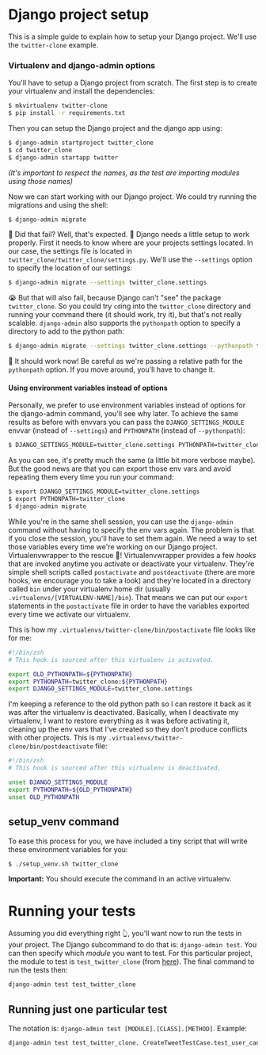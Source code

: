 # Django project setup

This is a simple guide to explain how to setup your Django project. We'll use the `twitter-clone` example.

### Virtualenv and django-admin options

You'll have to setup a Django project from scratch. The first step is to create your virtualenv and install the dependencies:

```bash
$ mkvirtualenv twitter-clone
$ pip install -r requirements.txt
```

Then you can setup the Django project and the django app using:

```bash
$ django-admin startproject twitter_clone
$ cd twitter_clone
$ django-admin startapp twitter
```
_(It's important to respect the names, as the test are importing modules using those names)_

Now we can start working with our Django project. We could try running the migrations and using the shell:

```bash
$ django-admin migrate
```

😬 Did that fail? Well, that's expected. 👹 Django needs a little setup to work properly. First it needs to know where are your projects settings located. In our case, the settings file is located in `twitter_clone/twitter_clone/settings.py`. We'll use the `--settings` option to specify the location of our settings:

```bash
$ django-admin migrate --settings twitter_clone.settings
```

😭 But that will also fail, because Django can't "see" the package `twitter_clone`. So you could try `cd`ing into the `twitter_clone` directory and running your command there (it should work, try it), but that's not really scalable. `django-admin` also supports the `pythonpath` option to specify a directory to add to the python path:

```bash
$ django-admin migrate --settings twitter_clone.settings --pythonpath twitter_clone
```

🎉 It should work now! Be careful as we're passing a relative path for the `pythonpath` option. If you move around, you'll have to change it.

#### Using environment variables instead of options

Personally, we prefer to use environment variables instead of options for the django-admin command, you'll see why later. To achieve the same results as before with envvars you can pass the `DJANGO_SETTINGS_MODULE` envvar (instead of `--settings`) and `PYTHONPATH` (instead of `--pythonpath`):

```bash
$ DJANGO_SETTINGS_MODULE=twitter_clone.settings PYTHONPATH=twitter_clone django-admin migrate
```

As you can see, it's pretty much the same (a little bit more verbose maybe). But the good news are that you can export those env vars and avoid repeating them every time you run your command:

```bash
$ export DJANGO_SETTINGS_MODULE=twitter_clone.settings
$ export PYTHONPATH=twitter_clone
$ django-admin migrate
```

While you're in the same shell session, you can use the `django-admin` command without having to specify the env vars again. The problem is that if you close the session, you'll have to set them again. We need a way to set those variables every time we're working on our Django project. Virtualenvwrapper to the rescue 💪! Virtualenvwrapper provides a few _hooks_ that are invoked anytime you activate or deactivate your virtualenv. They're simple shell scripts called `postactivate` and `postdeactivate` (there are more hooks, we encourage you to take a look) and they're located in a directory called `bin` under your virtualenv home dir (usually `.virtualenvs/[VIRTUALENV-NAME]/bin`). That means we can put our `export` statements in the `postactivate` file in order to have the variables exported every time we activate our virtualenv.

This is how my `.virtualenvs/twitter-clone/bin/postactivate` file looks like for me:

```bash
#!/bin/zsh
# This hook is sourced after this virtualenv is activated.

export OLD_PYTHONPATH=${PYTHONPATH}
export PYTHONPATH=twitter_clone:${PYTHONPATH}
export DJANGO_SETTINGS_MODULE=twitter_clone.settings
```

I'm keeping a reference to the old python path so I can restore it back as it was after the virtualenv is deactivated. Basically, when I deactivate my virtualenv, I want to restore everything as it was before activating it, cleaning up the env vars that I've created so they don't produce conflicts with other projects. This is my `.virtualenvs/twitter-clone/bin/postdeactivate` file:

```bash
#!/bin/zsh
# This hook is sourced after this virtualenv is deactivated.

unset DJANGO_SETTINGS_MODULE
export PYTHONPATH=${OLD_PYTHONPATH}
unset OLD_PYTHONPATH
```

## setup_venv command

To ease this process for you, we have included a tiny script that will write these environment variables for you:

```bash
$ ./setup_venv.sh twitter_clone
```

**Important:** You should execute the command in an active virtualenv.

# Running your tests

Assuming you did everything right 👆, you'll want now to run the tests in your project. The Django subcommand to do that is: `django-admin test`. You can then specify which _module_ you want to test. For this particular project, the module to test is `test_twitter_clone` (from [here](https://github.com/rmotr-group-projects/wdd-w1-simple-twitter-clone/blob/master/test_twitter_clone.py)). The final command to run the tests then:

```python
django-admin test test_twitter_clone
```

## Running just one particular test

The notation is: `django-admin test [MODULE].[CLASS].[METHOD]`. Example:

```python
django-admin test test_twitter_clone. CreateTweetTestCase.test_user_can_post_tweet_successfully
```
